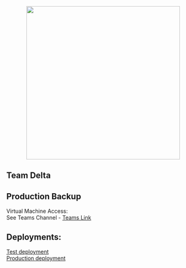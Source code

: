 <p align="center"><a href="https://laravel.com" target="_blank"><img src="https://raw.githubusercontent.com/laravel/art/master/logo-lockup/5%20SVG/2%20CMYK/1%20Full%20Color/laravel-logolockup-cmyk-red.svg" width="400"></a></p>


## Team Delta  


## Production Backup

Virtual Machine Access:  
See Teams Channel - [Teams Link](https://teams.microsoft.com/l/file/E7D3EE56-BA39-4BD5-981C-3E8ECD0D20AF?tenantId=450e6824-88ab-4ad2-914d-b0f385da600c&fileType=docx&objectUrl=https%3A%2F%2Fotagopoly.sharepoint.com%2Fsites%2FTheDeltaSquad%2FShared%20Documents%2FGeneral%2FVM%20credentials.docx&baseUrl=https%3A%2F%2Fotagopoly.sharepoint.com%2Fsites%2FTheDeltaSquad&serviceName=teams&threadId=19:6MKJdBAW3DAL_jsk6ipAO16DKdM6j1o2_ID2rntu3_Q1@thread.tacv2&groupId=dff2c92e-097c-4d4c-a67d-1400199ddcbb)


## Deployments: 
[Test deployment](http://op-studio-testing.herokuapp.com)   
[Production deployment](https://bit-studio-management.herokuapp.com)


